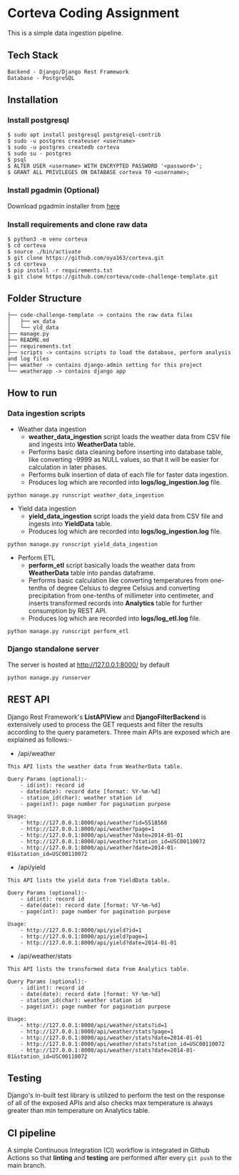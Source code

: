 # Corteva Coding Assignment

This is a simple data ingestion pipeline.

## Tech Stack
```
Backend - Django/Django Rest Framework
Database - PostgreSQL
```

## Installation

### Install postgresql
```
$ sudo apt install postgresql postgresql-contrib
$ sudo -u postgres createuser <username>
$ sudo -u postgres createdb corteva
$ sudo su - postgres
$ psql
$ ALTER USER <username> WITH ENCRYPTED PASSWORD '<password>';
$ GRANT ALL PRIVILEGES ON DATABASE corteva TO <username>;
```

### Install pgadmin (Optional)

Download pgadmin installer from [here](https://www.pgadmin.org/download/pgadmin-4-windows/)


### Install requirements and clone raw data
```
$ python3 -m venv corteva
$ cd corteva
$ source ./bin/activate
$ git clone https://github.com/oya163/corteva.git
$ cd corteva
$ pip install -r requirements.txt
$ git clone https://github.com/corteva/code-challenge-template.git
```


## Folder Structure
```
├── code-challenge-template -> contains the raw data files
│   ├── wx_data
│   └── yld_data
├── manage.py
├── README.md
├── requirements.txt
├── scripts -> contains scripts to load the database, perform analysis and log files
├── weather -> contains django-admin setting for this project
└── weatherapp -> contains django app
```

## How to run

### Data ingestion scripts
 - Weather data ingestion
   - **weather_data_ingestion** script loads the weather data from CSV file and ingests into **WeatherData** table. 
   - Performs basic data cleaning before inserting into database table, like converting -9999 as NULL values, so that it will be easier for calculation in later phases. 
   - Performs bulk insertion of data of each file for faster data ingestion. 
   - Produces log which are recorded into **logs/log_ingestion.log** file.


```
python manage.py runscript weather_data_ingestion
```


 - Yield data ingestion
   - **yield_data_ingestion** script loads the yield data from CSV file and ingests into **YieldData** table. 
   - Produces log which are recorded into **logs/log_ingestion.log** file.
    
```
python manage.py runscript yield_data_ingestion
```


 - Perform ETL
   - **perform_etl** script basically loads the weather data from **WeatherData** table into pandas dataframe.
   - Performs basic calculation like converting temperatures from one-tenths of degree Celsius to degree Celsius and converting precipitation from one-tenths of millimeter into centimeter, and inserts transformed records into **Analytics** table for further consumption by REST API.
   - Produces log which are recorded into **logs/log_etl.log** file.

```
python manage.py runscript perform_etl
```

### Django standalone server

The server is hosted at http://127.0.0.1:8000/ by default

    python manage.py runserver

## REST API

Django Rest Framework's **ListAPIView** and **DjangoFilterBackend** is extensively used to process the GET requests and filter the results according to the query parameters.
Three main APIs are exposed which are explained as follows:-
 - /api/weather
```
This API lists the weather data from WeatherData table.

Query Params (optional):-
    - id(int): record id
    - date(date): record date [format: %Y-%m-%d]
    - station_id(char): weather station id
    - page(int): page number for pagination purpose

Usage:
    - http://127.0.0.1:8000/api/weather?id=5518560
    - http://127.0.0.1:8000/api/weather?page=1
    - http://127.0.0.1:8000/api/weather?date=2014-01-01
    - http://127.0.0.1:8000/api/weather?station_id=USC00110072
    - http://127.0.0.1:8000/api/weather?date=2014-01-01&station_id=USC00110072
``` 

 - /api/yield
```
This API lists the yield data from YieldData table.

Query Params (optional):-
    - id(int): record id
    - date(date): record date [format: %Y-%m-%d]
    - page(int): page number for pagination purpose

Usage:
    - http://127.0.0.1:8000/api/yield?id=1
    - http://127.0.0.1:8000/api/yield?page=1
    - http://127.0.0.1:8000/api/yield?date=2014-01-01
``` 

 - /api/weather/stats
```
This API lists the transformed data from Analytics table.

Query Params (optional):-
    - id(int): record id
    - date(date): record date [format: %Y-%m-%d]
    - station_id(char): weather station id
    - page(int): page number for pagination purpose

Usage:
    - http://127.0.0.1:8000/api/weather/stats?id=1
    - http://127.0.0.1:8000/api/weather/stats?page=1
    - http://127.0.0.1:8000/api/weather/stats?date=2014-01-01
    - http://127.0.0.1:8000/api/weather/stats?station_id=USC00110072
    - http://127.0.0.1:8000/api/weather/stats?date=2014-01-01&station_id=USC00110072
``` 

## Testing

Django's in-built test library is utilized to perform the test on the response of all of the exposed APIs and also checks max temperature is always greater than min temperature on Analytics table.

## CI pipeline

A simple Continuous Integration (CI) workflow is integrated in Github Actions so that **linting** and **testing** are performed after every `git push` to the main branch.
